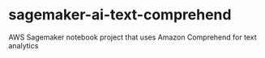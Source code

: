 # sagemaker-ai-text-comprehend
AWS Sagemaker notebook project that uses Amazon Comprehend for text analytics
